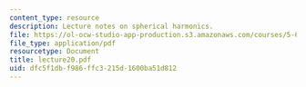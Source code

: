 ```yaml
---
content_type: resource
description: Lecture notes on spherical harmonics.
file: https://ol-ocw-studio-app-production.s3.amazonaws.com/courses/5-61-physical-chemistry-fall-2007/dfc5f1dbf986ffc3215d1600ba51d812_lecture20.pdf
file_type: application/pdf
resourcetype: Document
title: lecture20.pdf
uid: dfc5f1db-f986-ffc3-215d-1600ba51d812
---
```

